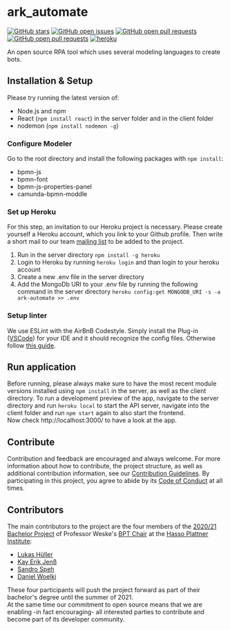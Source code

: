 # ark_automate

[![GitHub stars](https://img.shields.io/github/stars/bptlab/ark_automate)](https://github.com/bptlab/ark_automate)
[![GitHub open issues](https://img.shields.io/github/issues/bptlab/ark_automate)](https://github.com/bptlab/ark_automate/issues)
[![GitHub open pull requests](https://img.shields.io/github/issues-closed/bptlab/ark_automate)](https://github.com/bptlab/ark_automate/issues)
[![GitHub open pull requests](https://img.shields.io/github/issues-pr/bptlab/ark_automate)](https://github.com/bptlab/ark_automate/issues)
[![heroku](https://heroku-badge.herokuapp.com/?app=ark-automate&root=App.js)](https://heroku-badge.herokuapp.com/App.js)

An open source RPA tool which uses several modeling languages to create bots.

## Installation & Setup

Please try running the latest version of:

- Node.js and npm
- React (`npm install react`) in the server folder and in the client folder
- nodemon (`npm install nodemon -g`)

### Configure Modeler

Go to the root directory and install the following packages with `npm install`:

- bpmn-js
- bpmn-font
- bpmn-js-properties-panel
- camunda-bpmn-moddle

### Set up Heroku
For this step, an invitation to our Heroku project is necessary. Please create yourself a Heroku account, which you link to your Github profile. Then write a short mail to our team [mailing list](mailto:BP2020MW1-intern@hpi.de) to be added to the project.

1. Run in the server directory `npm install -g heroku`
2. Login to Heroku by running `heroku login` and than login to your heroku account
3. Create a new .env file in the server directory
4. Add the MongoDb URI to your .env file by running the following command in the server directory `heroku config:get MONGODB_URI -s -a ark-automate >> .env`

### Setup linter

We use ESLint with the AirBnB Codestyle. Simply install the Plug-in ([VSCode](https://marketplace.visualstudio.com/items?itemName=dbaeumer.vscode-eslint)) for your IDE and it should recognize the config files. Otherwise follow [this guide](https://eslint.org/docs/user-guide/getting-started). 

## Run application

Before running, please always make sure to have the most recent module versions installed using `npm install` in the server, as well as the client directory.
To run a development preview of the app, navigate to the server directory and run `heroku local` to start the API server, navigate into the client folder and run `npm start` again to also start the frontend.  
Now check http://localhost:3000/ to have a look at the app.

## Contribute
Contribution and feedback are encouraged and always welcome. For more information about how to contribute, the project structure, as well as additional contribution information, see our [Contribution Guidelines](.github/CONTRIBUTING.md). By participating in this project, you agree to abide by its [Code of Conduct](.github/CODE_OF_CONDUCT.md) at all times.

## Contributors
The main contributors to the project are the four members of the [2020/21 Bachelor Project](https://hpi.de/fileadmin/user_upload/hpi/dokumente/studiendokumente/bachelor/bachelorprojekte/2020_21/FG_Weske_RPA_meets_BPM.pdf) of Professor Weske's [BPT Chair](https://bpt.hpi.uni-potsdam.de) at the [Hasso Plattner Institute](https://hpi.de):
* [Lukas Hüller](https://github.com/lukashueller)
* [Kay Erik Jenß](https://github.com/kej-jay)
* [Sandro Speh](https://github.com/SanJSp)
* [Daniel Woelki](https://github.com/WolfgangDaniel)

These four participants will push the project forward as part of their bachelor's degree until the summer of 2021.  
At the same time our commitment to open source means that we are enabling -in fact encouraging- all interested parties to contribute and become part of its developer community.


